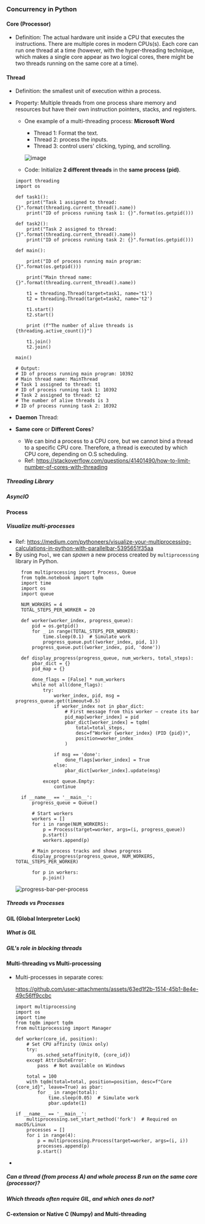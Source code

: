 ### Concurrency in Python

#### Core (Processor)
- Definition: The actual hardware unit inside a CPU that executes the instructions. There are multiple cores in modern CPUs(s).
Each core can run one thread at a time (however, with the hyper-threading technique, which makes a single core appear as two logical cores, there might be two threads running on the same core at a time).

#### Thread
- Definition: the smallest unit of execution within a process. 
- Property: 
    Multiple threads from one process share memory and resources but have their own instruction pointers, stacks, and registers.
    - One example of a multi-threading process: **Microsoft Word**
        - Thread 1: Format the text.
        - Thread 2: process the inputs.
        - Thread 3: control users' clicking, typing, and scrolling.
          
      ![image](https://github.com/user-attachments/assets/f49e769d-d8e6-4287-8fc1-17a44255d165)
    
    - Code: Initialize **2 different threads** in the **same process (pid)**. 
    ```
    import threading
    import os

    def task1():
        print("Task 1 assigned to thread: {}".format(threading.current_thread().name))
        print("ID of process running task 1: {}".format(os.getpid()))

    def task2():
        print("Task 2 assigned to thread: {}".format(threading.current_thread().name))
        print("ID of process running task 2: {}".format(os.getpid()))

    def main():

        print("ID of process running main program: {}".format(os.getpid()))

        print("Main thread name: {}".format(threading.current_thread().name))

        t1 = threading.Thread(target=task1, name='t1')
        t2 = threading.Thread(target=task2, name='t2')

        t1.start()
        t2.start()

        print (f"The number of alive threads is {threading.active_count()}")

        t1.join()
        t2.join()

    main()

    # Output: 
    # ID of process running main program: 10392
    # Main thread name: MainThread
    # Task 1 assigned to thread: t1
    # ID of process running task 1: 10392
    # Task 2 assigned to thread: t2
    # The number of alive threads is 3
    # ID of process running task 2: 10392

    ```

- **Daemon** Thread:
- **Same core** or **Different Cores**?
  - We can bind a process to a CPU core, but we cannot bind a thread to a specific CPU core. Therefore, a thread is executed by which CPU core, depending on O.S scheduling. 
  - Ref: https://stackoverflow.com/questions/41401490/how-to-limit-number-of-cores-with-threading
      
##### Threading Library
##### AsyncIO

#### Process
##### Visualize multi-processes
- Ref: https://medium.com/pythoneers/visualize-your-multiprocessing-calculations-in-python-with-parallelbar-5395651f35aa
- By using `Pool`, we can *spawn* a new process created by `multiprocessing` library in Python.
  ```
    from multiprocessing import Process, Queue
    from tqdm.notebook import tqdm
    import time
    import os
    import queue
    
    NUM_WORKERS = 4
    TOTAL_STEPS_PER_WORKER = 20
    
    def worker(worker_index, progress_queue):
        pid = os.getpid()
        for _ in range(TOTAL_STEPS_PER_WORKER):
            time.sleep(0.1)  # Simulate work
            progress_queue.put((worker_index, pid, 1))
        progress_queue.put((worker_index, pid, 'done'))
    
    def display_progress(progress_queue, num_workers, total_steps):
        pbar_dict = {}
        pid_map = {}
    
        done_flags = [False] * num_workers
        while not all(done_flags):
            try:
                worker_index, pid, msg = progress_queue.get(timeout=0.5)
                if worker_index not in pbar_dict:
                    # First message from this worker — create its bar
                    pid_map[worker_index] = pid
                    pbar_dict[worker_index] = tqdm(
                        total=total_steps,
                        desc=f"Worker {worker_index} (PID {pid})",
                        position=worker_index
                    )
    
                if msg == 'done':
                    done_flags[worker_index] = True
                else:
                    pbar_dict[worker_index].update(msg)
    
            except queue.Empty:
                continue
    
    if __name__ == '__main__':
        progress_queue = Queue()
    
        # Start workers
        workers = []
        for i in range(NUM_WORKERS):
            p = Process(target=worker, args=(i, progress_queue))
            p.start()
            workers.append(p)
    
        # Main process tracks and shows progress
        display_progress(progress_queue, NUM_WORKERS, TOTAL_STEPS_PER_WORKER)
    
        for p in workers:
            p.join()

  ```
  ![progress-bar-per-process](https://github.com/user-attachments/assets/ee50305a-8924-4fac-9206-77c12d9ec58a)


##### Threads vs Processes


#### GIL (Global Interpreter Lock)
##### What is GIL
##### GIL's role in blocking threads


#### Multi-threading vs Multi-processing
- Multi-processes in separate cores: 

  https://github.com/user-attachments/assets/63ed1f2b-1514-45b1-8e4e-49c56ff9ccbc
    
    ```
    import multiprocessing
    import os
    import time
    from tqdm import tqdm
    from multiprocessing import Manager

    def worker(core_id, position):
        # Set CPU affinity (Unix only)
        try:
            os.sched_setaffinity(0, {core_id})
        except AttributeError:
            pass  # Not available on Windows

        total = 100
        with tqdm(total=total, position=position, desc=f"Core {core_id}", leave=True) as pbar:
            for _ in range(total):
                time.sleep(0.05)  # Simulate work
                pbar.update(1)

    if __name__ == '__main__':
        multiprocessing.set_start_method('fork')  # Required on macOS/Linux
        processes = []
        for i in range(4):
            p = multiprocessing.Process(target=worker, args=(i, i))
            processes.append(p)
            p.start()
    ```
- 
##### Can a thread (from process A) and whole process B run on the same core (processor)?
##### Which threads often require GIL, and which ones do not?

#### C-extension or Native C (Numpy) and Multi-threading

